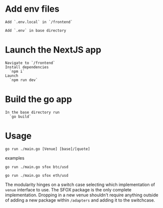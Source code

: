 # Add env files

    Add `.env.local` in `/frontend`

    Add `.env` in base directory

# Launch the NextJS app


    Navigate to `/frontend`
    Install dependencies
      `npm i`
    Launch
      `npm run dev`
      
   # Build the go app
    In the base directory run
      `go build`

# Usage
`go run ./main.go [Venue] [base]/[quote]`


examples

`go run ./main.go sfox btc/usd`

`go run ./main.go sfox eth/usd`

The modularity hinges on a switch case selecting which implementation of `venue` interface to use. The SFOX package is the only complete implementation. Dropping in a new venue shouldn't require anything outside of adding a new package within `/adapters` and adding it to the switchcase.
